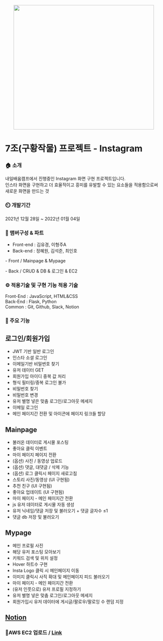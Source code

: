<p align="center">
 <img src="https://item.kakaocdn.net/do/2d29be4d091e1d4d5f83c81cb1cec9414022de826f725e10df604bf1b9725cfd" width="450" height="400" />
</p>


# 7조(구황작물) 프로젝트 - Instagram

### 🏠 소개

내일배움캠프에서 진행중인 Instagram 화면 구현 프로젝트입니다.\
 인스타 화면을 구현하고 더 효율적이고 흥미를 유발할 수 있는 요소들을 적용함으로써 새로운 화면을 만드는 것

### ⏲️ 개발기간

2021년 12월 28일 ~ 2022년 01월 04일

### 🧙 맴버구성 & 파트

- Front-end : 김유경, 이형주A
- Back-end : 정혜원, 김석준, 최인호
<p></p>
- Front / Mainpage & Mypage
<p></p>
- Back / CRUD & DB & 로그인 & EC2

### ⚙ 적용기술 및 구현 기능 적용 기술

Front-End : JavaScript, HTML&CSS\
Back-End : Flask, Python\
Common : Git, Github, Slack, Notion

### 📌 주요 기능

## 로그인/회원가입

- JWT 기반 일반 로그인
- 인스타 소셜 로그인
- 이메일기반 비밀번호 찾기
- 유저 데이터 GET
- 회원가입 아이디 중복 값 처리
- 형식 필터링/중복 로그인 불가
- 비밀번호 찾기
- 비밀번호 변경
- 유저 별명 넣은 맞춤 로그인/로그아웃 메세지
- 이메일 로그인
- 메인 페이지간 전환 및 아이콘에 페이지 링크들 할당

## Mainpage

- 불러온 데이터로 게시물 포스팅
- 좋아요 클릭 이벤트
- 마이 페이지 페이지 전환
- (옵션) 사진 / 동영상 업로드
- (옵션) 댓글, 대댓글 / 삭제 기능
- (옵션) 로그 클릭시 페이지 새로고침
- 스토리 사진/동영상 (UI 구현됨)
- 추천 친구 (UI 구현됨)
- 좋아요 업데이트 (UI 구현됨)
- 마이 페이지 - 메인 페이지간 전환
- js 유저 데이터로 게시물 자동 생성
- 유저 닉네임/댓글 저장 및 불러오기 + 댓글 글자수 ≤1
- 댓글 db 저장 및 불러오기

## Mypage

- 메인 프로필 사진
- 해당 유저 포스팅 모아보기
- 키워드 검색 및 위치 설정
- Hover 하트수 구현
- Insta Logo 클릭 시 메인페이지 이동
- 이미지 클릭시 사직 확대 및  메인페이지 피드 불러오기
- 마이 페이지 - 메인 페이지간 전환
- (유저 인풋으로) 유저 프로필 지정하기
- 유저 별명 넣은 맞춤 로그인/로그아웃 메세지
- 회원가입시 유저 데이터에 게시글/팔로우/팔로잉 수 랜덤 지정

## [Notion](https://www.notion.so/7-37980608eb054036a945d8dfb6c0b2d6)

### 📌AWS EC2 업로드 / [Link](http://houuuuu.shop/)
